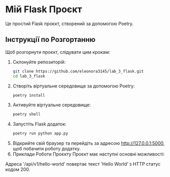 # Мій Flask Проєкт

Це простий Flask проєкт, створений за допомогою Poetry.

## Інструкції по Розгортанню

Щоб розгорнути проєкт, слідувати цим крокам:

1. Склонуйте репозиторій:
   ```bash
   git clone https://github.com/eleonora3145/lab_3_flask.git
   cd lab_3_flask

2. Створіть віртуальне середовище за допомогою Poetry:
   ```bash
   poetry install

3. Активуйте віртуальне середовище:
   ```bash
   poetry shell

4. Запустіть Flask додаток:
   ```bash
   poetry run python app.py

5. Відкрийте свій браузер та перейдіть за адресою http://127.0.0.1:5000, щоб побачити роботу додатку.
6. Приклади Роботи Проєкту
Проєкт має наступні основні можливості:

Адреса '/api/v1/hello-world' повертає текст 'Hello World' з HTTP статус кодом 200.
